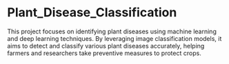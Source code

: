 # Plant_Disease_Classification
This project focuses on identifying plant diseases using machine learning and deep learning techniques. By leveraging image classification models, it aims to detect and classify various plant diseases accurately, helping farmers and researchers take preventive measures to protect crops.
